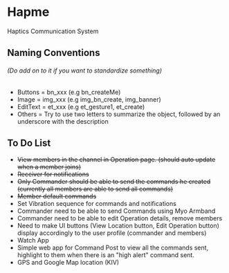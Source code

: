 # Hapme
Haptics Communication System

## Naming Conventions
###### (Do add on to it if you want to standardize something)
* Buttons = bn_xxx (e.g bn_createMe)
* Image = img_xxx (e.g img_bn_create, img_banner)
* EditText = et_xxx (e.g et_gesture1, et_create)
* Others = Try to use two letters to summarize the object, followed by an underscore with the description

## To Do List
* ~~View members in the channel in Operation page. (should auto update when a member joins)~~
* ~~Receiver for notifications~~
* ~~Only Commander should be able to send the commands he created (currently all members are able to send all commands)~~
* ~~Member default commands~~
* Set Vibration sequence for commands and notifications
* Commander need to be able to send Commands using Myo Armband
* Commander need to be able to edit Operation details, remove members
* Need to make UI buttons (View Location button, Edit Operation button) display accordingly to the user profile (commander and members)
* Watch App
* Simple web app for Command Post to view all the commands sent, highlight to them when there is an "high alert" command sent.
* GPS and Google Map location (KIV)
